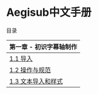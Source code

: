 # Aegisub中文手册

目录

| 第一章 - 初识字幕轴制作                                    |
| :--------------------------------------------------------- |
| [1.1 导入](./Chapter%201/1.%20导入.md)                     |
| [1.2 操作与规范](./Chapter%201/2.%20操作和规范.md)         |
| [1.3 文本导入和样式](./Chapter%201/3.%20文本导入和样式.md) |

